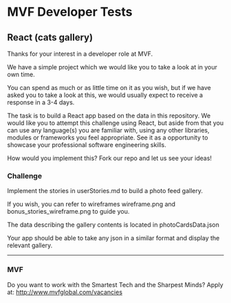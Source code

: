 # MVF Developer Tests
## React (cats gallery)

Thanks for your interest in a developer role at MVF.

We have a simple project which we would like you to take a look at in your own time.

You can spend as much or as little time on it as you wish, but if we have asked you to take a look at this, we would usually expect to receive a response in a 3-4 days.

The task is to build a React app based on the data in this repository. We would like you to attempt this challenge using React, but aside from that you can use any language(s) you are familiar with, using any other libraries, modules or frameworks you feel appropriate. See it as a opportunity to showcase your professional software engineering skills.

How would you implement this? Fork our repo and let us see your ideas!

### Challenge
Implement the stories in userStories.md to build a photo feed gallery.

If you wish, you can refer to wireframes wireframe.png and bonus_stories_wireframe.png to guide you.

The data describing the gallery contents is located in photoCardsData.json

Your app should be able to take any json in a similar format and display the relevant gallery.

---
### MVF
Do you want to work with the Smartest Tech and the Sharpest Minds? Apply at: http://www.mvfglobal.com/vacancies